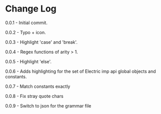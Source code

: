 # Change Log

0.0.1 - Initial commit.

0.0.2 - Typo + icon.

0.0.3 - Highlight 'case' and 'break'.

0.0.4 - Regex functions of arity > 1.

0.0.5 - Highlight 'else'.

0.0.6 - Adds highlighting for the set of Electric imp api global objects and constants.

0.0.7 - Match constants exactly

0.0.8 - Fix stray quote chars

0.0.9 - Switch to json for the grammar file


